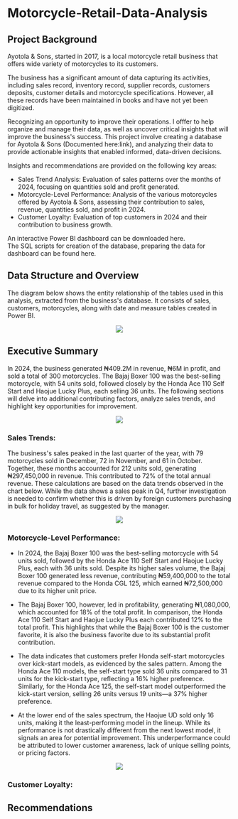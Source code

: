 # Motorcycle-Retail-Data-Analysis

## Project Background

Ayotola & Sons, started in 2017, is a local motorcycle retail business that offers wide variety of motorcycles to its customers.

The business has a significant amount of data capturing its activities, including sales record, inventory record, supplier records, customers deposits, customer details and motorcycle specifications. However, all these records have been maintained in books and have not yet been digitized.

Recognizing an opportunity to improve their operations. I offfer to help organize and manage their data, as well as uncover critical insights that will improve the business's success. This project involve creating a database for Ayotola & Sons (Documented here:link), and analyzing their data to provide actionable insights that enabled informed, data-driven decisions.

Insights and recommendations are provided on the following key areas:

* Sales Trend Analysis: Evaluation of sales patterns over the months of 2024, focusing on quantities sold and profit generated.
* Motorcycle-Level Performance: Analysis of the various motorcycles offered by Ayotola & Sons, assessing their contribution to sales, revenue, quantities sold, and profit in 2024.
* Customer Loyalty: Evaluation of top customers in 2024 and their contribution to business growth.

An interactive Power BI dashboard can be downloaded here.  
The SQL scripts for creation of the database, preparing the data for dashboard can be found here.

## Data Structure and Overview
The diagram below shows the entity relationship of the tables used in this analysis, extracted from the business's database. It consists of sales, customers, motorcycles, along with date and measure tables created in Power BI.

<p align="center">
  <img src="https://github.com/user-attachments/assets/98a6d4fe-2489-41fd-9cb0-86ff9ffe6722">
</p>


## Executive Summary

In 2024, the business generated ₦409.2M in revenue, ₦6M in profit, and sold a total of 300 motorcycles. The Bajaj Boxer 100 was the best-selling motorcycle, with 54 units sold, followed closely by the Honda Ace 110 Self Start and Haojue Lucky Plus, each selling 36 units. The following sections will delve into additional contributing factors, analyze sales trends, and highlight key opportunities for improvement.

<p align="center">
  <img src="https://github.com/user-attachments/assets/675b03cd-8323-4f5b-a905-8234f615200c">
</p>

### Sales Trends:

The business's sales peaked in the last quarter of the year, with 79 motorcycles sold in December, 72 in November, and 61 in October. Together, these months accounted for 212 units sold, generating ₦297,450,000 in revenue. This contributed to 72% of the total annual revenue. These calculations are based on the data trends observed in the chart below. While the data shows a sales peak in Q4, further investigation is needed to confirm whether this is driven by foreign customers purchasing in bulk for holiday travel, as suggested by the manager.

<p align="center">
  <img src="https://github.com/user-attachments/assets/408110e3-fa79-4417-85ac-299c106b1f72">
</p>

### Motorcycle-Level Performance:

* In 2024, the Bajaj Boxer 100 was the best-selling motorcycle with 54 units sold, followed by the Honda Ace 110 Self Start and Haojue Lucky Plus, each with 36 units sold. Despite its higher sales volume, the Bajaj Boxer 100 generated less revenue, contributing ₦59,400,000 to the total revenue compared to the Honda CGL 125, which earned ₦72,500,000 due to its higher unit price.

* The Bajaj Boxer 100, however, led in profitability, generating ₦1,080,000, which accounted for 18% of the total profit. In comparison, the Honda Ace 110 Self Start and Haojue Lucky Plus each contributed 12% to the total profit. This highlights that while the Bajaj Boxer 100 is the customer favorite, it is also the business favorite due to its substantial profit contribution.

* The data indicates that customers prefer Honda self-start motorcycles over kick-start models, as evidenced by the sales pattern. Among the Honda Ace 110 models, the self-start type sold 36 units compared to 31 units for the kick-start type, reflecting a 16% higher preference. Similarly, for the Honda Ace 125, the self-start model outperformed the kick-start version, selling 26 units versus 19 units—a 37% higher preference.

* At the lower end of the sales spectrum, the Haojue UD sold only 16 units, making it the least-performing model in the lineup. While its performance is not drastically different from the next lowest model, it signals an area for potential improvement. This underperformance could be attributed to lower customer awareness, lack of unique selling points, or pricing factors.

<p align="center">
  <img src="https://github.com/user-attachments/assets/3feaf0bf-1b65-45f8-bb21-df7b20f71ba7">
</p>

### Customer Loyalty: 

## Recommendations
